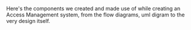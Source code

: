 Here's the components we created and made use of while creating an Access Management system, from the flow diagrams, uml digram to the very design itself.
